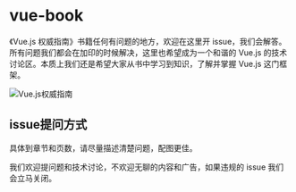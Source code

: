 # vue-book

《Vue.js 权威指南》书籍任何有问题的地方，欢迎在这里开 issue，我们会解答。所有问题我们都会在加印的时候解决，这里也希望成为一个和谐的 Vue.js 的技术讨论区。本质上我们还是希望大家从书中学习到知识，了解并掌握 Vue.js 这门框架。

![Vue.js权威指南](http://static.galileo.xiaojukeji.com/static/tms/vue-book.jpg)

## issue提问方式

具体到章节和页数，请尽量描述清楚问题，配图更佳。

我们欢迎提问题和技术讨论，不欢迎无聊的内容和广告，如果违规的 issue 我们会立马关闭。
